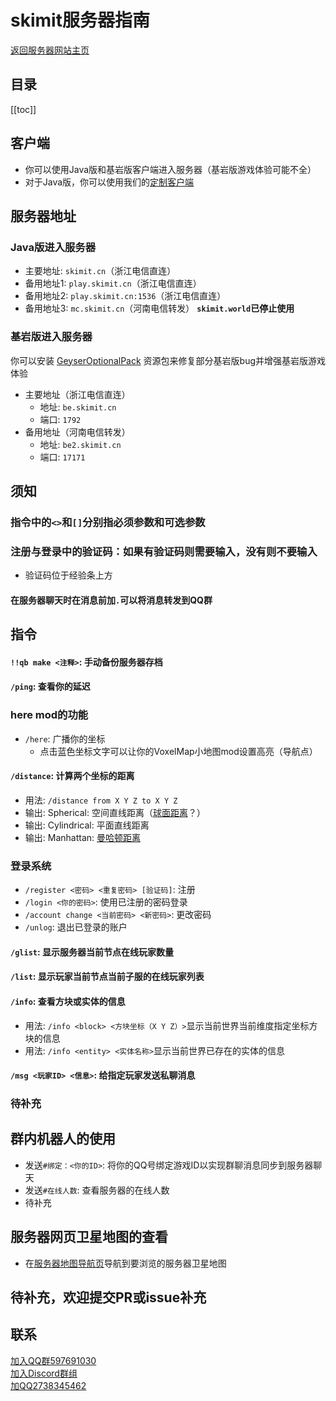 # skimit服务器指南
[返回服务器网站主页](../)  
## 目录
[[toc]]
## 客户端
- 你可以使用Java版和基岩版客户端进入服务器（基岩版游戏体验可能不全）
- 对于Java版，你可以使用我们的[定制客户端](https://github.com/skimitmc/skimit-client)
## 服务器地址
### Java版进入服务器
- 主要地址: `skimit.cn`（浙江电信直连）  
- 备用地址1: `play.skimit.cn`（浙江电信直连）  
- 备用地址2: `play.skimit.cn:1536`（浙江电信直连）  
- 备用地址3: `mc.skimit.cn`（河南电信转发）
  **`skimit.world`已停止使用**  
### 基岩版进入服务器
你可以安装 [GeyserOptionalPack](https://ci.opencollab.dev/job/GeyserMC/job/GeyserOptionalPack/job/master/lastSuccessfulBuild/artifact/GeyserOptionalPack.mcpack) 资源包来修复部分基岩版bug并增强基岩版游戏体验
- 主要地址（浙江电信直连）
  - 地址: `be.skimit.cn`  
  - 端口: `1792`  
- 备用地址（河南电信转发）  
  - 地址: `be2.skimit.cn`  
  - 端口: `17171`  

## 须知
### 指令中的`<>`和`[]`分别指必须参数和可选参数
### 注册与登录中的验证码：如果有验证码则需要输入，没有则不要输入
- 验证码位于经验条上方
#### 在服务器聊天时在消息前加`.`可以将消息转发到QQ群

## 指令
#### `!!qb make <注释>`: 手动备份服务器存档
#### `/ping`: 查看你的延迟
### here mod的功能
- `/here`: 广播你的坐标  
  - 点击蓝色坐标文字可以让你的VoxelMap小地图mod设置高亮（导航点）  
#### `/distance`: 计算两个坐标的距离
  - 用法: `/distance from X Y Z to X Y Z`  
  - 输出: Spherical: 空间直线距离（[球面距离](https://baike.baidu.com/item/%E7%90%83%E9%9D%A2%E8%B7%9D%E7%A6%BB)？）  
  - 输出: Cylindrical: 平面直线距离  
  - 输出: Manhattan: [曼哈顿距离](https://baike.baidu.com/item/%E6%9B%BC%E5%93%88%E9%A1%BF%E8%B7%9D%E7%A6%BB)  
### 登录系统
  - `/register <密码> <重复密码> [验证码]`: 注册  
  - `/login <你的密码>`: 使用已注册的密码登录  
  - `/account change <当前密码> <新密码>`: 更改密码  
  - `/unlog`: 退出已登录的账户  
#### `/glist`: 显示服务器当前节点在线玩家数量
#### `/list`: 显示玩家当前节点当前子服的在线玩家列表
#### `/info`: 查看方块或实体的信息
  - 用法: `/info <block> <方块坐标（X Y Z）>`显示当前世界当前维度指定坐标方块的信息  
  - 用法: `/info <entity> <实体名称>`显示当前世界已存在的实体的信息  
#### `/msg <玩家ID> <信息>`: 给指定玩家发送**私聊**消息
### 待补充 

## 群内机器人的使用
- 发送`#绑定：<你的ID>`: 将你的QQ号绑定游戏ID以实现群聊消息同步到服务器聊天  
- 发送`#在线人数`: 查看服务器的在线人数  
- 待补充  

## 服务器网页卫星地图的查看
- 在[服务器地图导航页](../map/)导航到要浏览的服务器卫星地图  

## 待补充，欢迎提交PR或issue补充

## 联系
[加入QQ群597691030](https://jq.qq.com/?_wv=1027&k=5GAlEKg)  
[加入Discord群组](https://discord.gg/Xf3Q3K4CYw)  
[加QQ2738345462](http://wpa.qq.com/msgrd?uin=2738345462)
